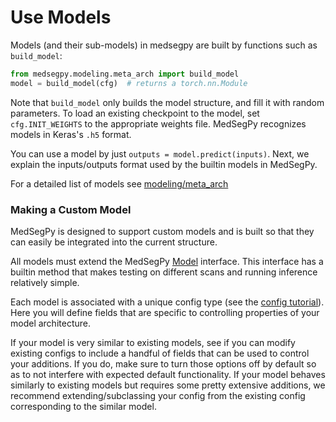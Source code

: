 # Use Models

Models (and their sub-models) in medsegpy are built by
functions such as `build_model`:
```python
from medsegpy.modeling.meta_arch import build_model
model = build_model(cfg)  # returns a torch.nn.Module
```

Note that `build_model` only builds the model structure, and fill it with random parameters.
To load an existing checkpoint to the model, set
`cfg.INIT_WEIGHTS` to the appropriate weights file.
MedSegPy recognizes models in Keras's `.h5` format.

You can use a model by just `outputs = model.predict(inputs)`.
Next, we explain the inputs/outputs format used by the builtin models in MedSegPy.

For a detailed list of models see 
[modeling/meta_arch](../modules/modeling.html#medsegpy.modeling.meta_arch)

### Making a Custom Model
MedSegPy is designed to support custom models and is built so that they can easily be integrated into
the current structure.

All models must extend the MedSegPy
[Model](../modules/modeling.html#medsegpy.modeling.model.Model) interface. This interface has a builtin
method that makes testing on different scans and running inference relatively simple.

Each model is associated with a unique config type (see the [config tutorial](./configs.html)).
Here you will define fields that are specific to controlling properties of your model architecture.

If your model is very similar to existing models, see if you can modify existing configs to include
a handful of fields that can be used to control your additions. If you do, make sure to turn 
those options off by default so as to not interfere with expected default functionality. If your 
model behaves similarly to existing models but requires some pretty extensive additions, we recommend
extending/subclassing your config from the existing config corresponding to the similar model.
